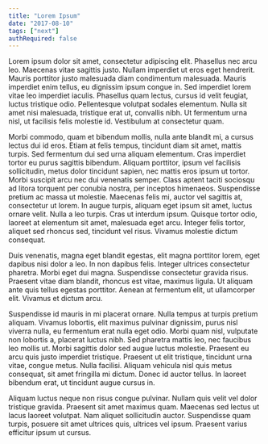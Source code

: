 ```yaml
---
title: "Lorem Ipsum"
date: "2017-08-10"
tags: ["next"]
authRequired: false
---
```


Lorem ipsum dolor sit amet, consectetur adipiscing elit. Phasellus nec arcu leo. Maecenas vitae sagittis justo. Nullam imperdiet ut eros eget hendrerit. Mauris porttitor justo malesuada diam condimentum malesuada. Mauris imperdiet enim tellus, eu dignissim ipsum congue in. Sed imperdiet lorem vitae leo imperdiet iaculis. Phasellus quam lectus, cursus id velit feugiat, luctus tristique odio. Pellentesque volutpat sodales elementum. Nulla sit amet nisi malesuada, tristique erat ut, convallis nibh. Ut fermentum urna nisl, ut facilisis felis molestie id. Vestibulum at consectetur quam.  

Morbi commodo, quam et bibendum mollis, nulla ante blandit mi, a cursus lectus dui id eros. Etiam at felis tempus, tincidunt diam sit amet, mattis turpis. Sed fermentum dui sed urna aliquam elementum. Cras imperdiet tortor eu purus sagittis bibendum. Aliquam porttitor, ipsum vel facilisis sollicitudin, metus dolor tincidunt sapien, nec mattis eros ipsum ut tortor. Morbi suscipit arcu nec dui venenatis semper. Class aptent taciti sociosqu ad litora torquent per conubia nostra, per inceptos himenaeos. Suspendisse pretium ac massa ut molestie. Maecenas felis mi, auctor vel sagittis at, consectetur ut lorem. In augue turpis, aliquam eget ipsum sit amet, luctus ornare velit. Nulla a leo turpis. Cras ut interdum ipsum. Quisque tortor odio, laoreet at elementum sit amet, malesuada eget arcu. Integer felis tortor, aliquet sed rhoncus sed, tincidunt vel risus. Vivamus molestie dictum consequat.  

Duis venenatis, magna eget blandit egestas, elit magna porttitor lorem, eget dapibus nisi dolor a leo. In non dapibus felis. Integer ultrices consectetur pharetra. Morbi eget dui magna. Suspendisse consectetur gravida risus. Praesent vitae diam blandit, rhoncus est vitae, maximus ligula. Ut aliquam ante quis tellus egestas porttitor. Aenean at fermentum elit, ut ullamcorper elit. Vivamus et dictum arcu.  

Suspendisse id mauris in mi placerat ornare. Nulla tempus at turpis pretium aliquam. Vivamus lobortis, elit maximus pulvinar dignissim, purus nisl viverra nulla, eu fermentum erat nulla eget odio. Morbi quam nisl, vulputate non lobortis a, placerat luctus nibh. Sed pharetra mattis leo, nec faucibus leo mollis ut. Morbi sagittis dolor sed augue luctus molestie. Praesent eu arcu quis justo imperdiet tristique. Praesent ut elit tristique, tincidunt urna vitae, congue metus. Nulla facilisi. Aliquam vehicula nisl quis metus consequat, sit amet fringilla mi dictum. Donec id auctor tellus. In laoreet bibendum erat, ut tincidunt augue cursus in.  

Aliquam luctus neque non risus congue pulvinar. Nullam quis velit vel dolor tristique gravida. Praesent sit amet maximus quam. Maecenas sed lectus ut lacus laoreet volutpat. Nam aliquet sollicitudin auctor. Suspendisse quam turpis, posuere sit amet ultrices quis, ultrices vel ipsum. Praesent varius efficitur ipsum ut cursus. 